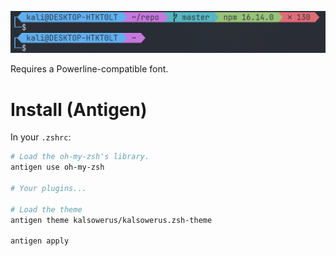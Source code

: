![preview](theme.png)

Requires a Powerline-compatible font.

# Install (Antigen)

In your `.zshrc`:

```zsh
# Load the oh-my-zsh's library.
antigen use oh-my-zsh

# Your plugins...

# Load the theme
antigen theme kalsowerus/kalsowerus.zsh-theme

antigen apply
```

